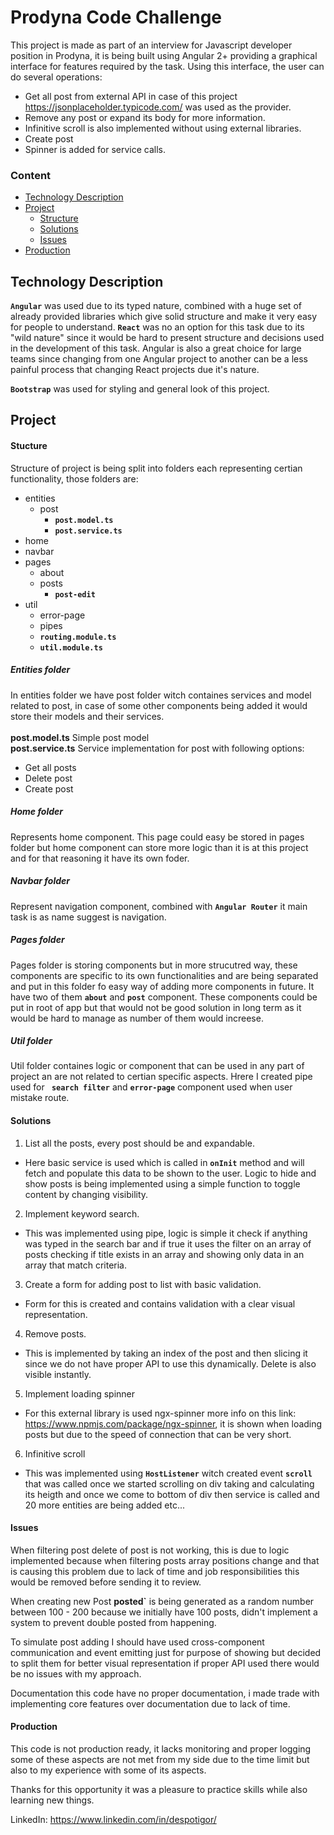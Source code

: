 # Prodyna Code Challenge

This project is made as part of an interview for Javascript developer position in Prodyna, it is being built using Angular 2+ providing a graphical interface for features required by the task.
Using this interface, the user can do several operations:
* Get all post from external API in case of this project https://jsonplaceholder.typicode.com/ was used as the provider.
* Remove any post or expand its body for more information.
* Infinitive scroll is also implemented without using external libraries.
* Create post
* Spinner is added for service calls.

### Content
* [Technology Description](#technology-description)
* [Project](#project)
  * [Structure](#structure)
  * [Solutions](#solutions)
  * [Issues](#issues)
* [Production](#production)
  
## Technology Description

**`Angular`** was used due to its typed nature, combined with a huge set of already provided libraries which give solid structure and make it very easy for people to understand. **`React`** was no an option for this task due to its "wild nature" since it would be hard to present structure and decisions used in the development of this task. Angular is also a great choice for large teams since changing from one Angular project to another can be a less painful process that changing React projects due it's nature.

**`Bootstrap`** was used for styling and general look of this project.


## Project

#### Stucture

Structure of project is being split into folders each representing certian functionality, those folders are:
* entities
  * post
    * **`post.model.ts`**
    * **`post.service.ts`**
* home
* navbar
* pages
  * about
  * posts
    * **`post-edit`**
* util
  * error-page
  * pipes
  * **`routing.module.ts`**
  * **`util.module.ts`**
  
##### Entities folder
In entities folder we have post folder witch containes services and model related to post, in case of some other components being added
it would store their models and their services.
<br>
<br>
**post.model.ts** Simple post model
<br>
**post.service.ts** Service implementation for post with following options:
  * Get all posts
  * Delete post
  * Create post
##### Home folder
Represents home component. This page could easy be stored in pages folder but home component can store more logic than it is at this project and for that reasoning it have its own foder.

##### Navbar folder
Represent navigation component, combined with **`Angular Router`** it main task is as name suggest is navigation.

##### Pages folder
Pages folder is storing components but in more strucutred way, these components are specific to its own functionalities and are being separated and put in this folder fo easy way of adding more components in future. It have two of them **`about`** and **`post`** component.
These components could be put in root of app but that would not be good solution in long term as it would be hard to manage as number of them would increese.

##### Util folder
Util folder containes logic or component that can be used in any part of project an are not related to certian specific aspects. Hrere I created pipe used for **` search filter`** and **`error-page`** component used when user mistake route.


#### Solutions
1. List all the posts, every post should be and expandable.
* Here basic service is used which is called in **`onInit`** method and will fetch and populate this data to be shown to the user. Logic to hide and show posts is being implemented using a simple function to toggle content by changing visibility.
2. Implement keyword search.
* This was implemented using pipe, logic is simple it check if anything was typed in the search bar and if true it uses the filter on an array of posts checking if title exists in an array and showing only data in an array that match criteria.
3. Create a form for adding post to list with basic validation.
* Form for this is created and contains validation with a clear visual representation. 
4. Remove posts.
* This is implemented by taking an index of the post and then slicing it since we do not have proper API to use this dynamically. Delete is also visible instantly.
5. Implement loading spinner
* For this external library is used ngx-spinner more info on this link: https://www.npmjs.com/package/ngx-spinner, it is shown when loading posts but due to the speed of connection that can be very short.
6. Infinitive scroll
* This was implemented using **`HostListener`** witch created event **`scroll`** that was called once we started scrolling on div taking and calculating its heigth and once we come to bottom of div then service is called and 20 more entities are being added etc...


#### Issues

When filtering post delete of post is not working, this is due to logic implemented because when filtering posts array positions change and that is causing this problem due to lack of time and job responsibilities this would be removed before sending it to review.

When creating new Post **posted`** is being generated as a random number between 100 - 200 because we initially have 100 posts, didn't implement a system to prevent double posted from happening.

To simulate post adding I should have used cross-component communication and event emitting just for purpose of showing but decided to split them for better visual representation if proper API used there would be no issues with my approach.

Documentation this code have no proper documentation, i made trade with implementing core features over documentation due to lack of time.


#### Production

This code is not production ready, it lacks monitoring and proper logging some of these aspects are not met from my side due to the time limit but also to my experience with some of its aspects.


Thanks for this opportunity it was a pleasure to practice skills while also learning new things.

LinkedIn: https://www.linkedin.com/in/despotigor/



